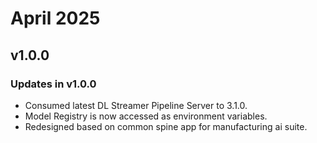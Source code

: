 # April 2025

## v1.0.0

### Updates in v1.0.0
- Consumed latest DL Streamer Pipeline Server to 3.1.0.
- Model Registry is now accessed as environment variables.
- Redesigned based on common spine app for manufacturing ai suite.
